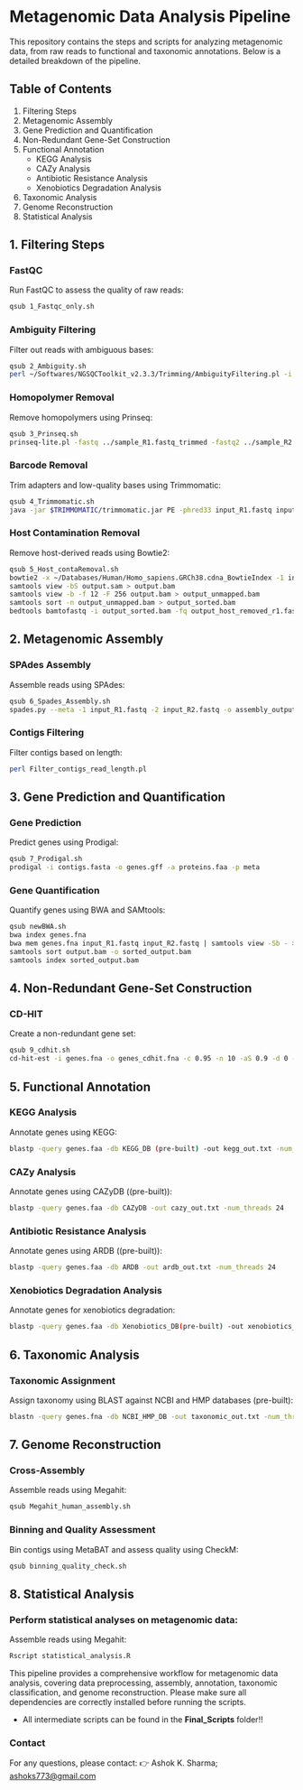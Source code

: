 # Metagenomic Data Analysis Pipeline

This repository contains the steps and scripts for analyzing metagenomic data, from raw reads to functional and taxonomic annotations. Below is a detailed breakdown of the pipeline.

## Table of Contents
1. Filtering Steps  
2. Metagenomic Assembly  
3. Gene Prediction and Quantification  
4. Non-Redundant Gene-Set Construction  
5. Functional Annotation  
   - KEGG Analysis  
   - CAZy Analysis  
   - Antibiotic Resistance Analysis  
   - Xenobiotics Degradation Analysis  
6. Taxonomic Analysis  
7. Genome Reconstruction  
8. Statistical Analysis  

## 1. Filtering Steps
### FastQC
Run FastQC to assess the quality of raw reads:
```bash
qsub 1_Fastqc_only.sh
```
### Ambiguity Filtering
Filter out reads with ambiguous bases:
```bash
qsub 2_Ambiguity.sh
perl ~/Softwares/NGSQCToolkit_v2.3.3/Trimming/AmbiguityFiltering.pl -i ../sample_R1.fastq -irev ../sample_R2.fastq -c 1 -t5 -t3
```

### Homopolymer Removal
Remove homopolymers using Prinseq:
```bash
qsub 3_Prinseq.sh
prinseq-lite.pl -fastq ../sample_R1.fastq_trimmed -fastq2 ../sample_R2.fastq_trimmed -custom_params "AAT 10;T 70%;A 15;G 70%;C 15"
```

### Barcode Removal
Trim adapters and low-quality bases using Trimmomatic:
```bash
qsub 4_Trimmomatic.sh
java -jar $TRIMMOMATIC/trimmomatic.jar PE -phred33 input_R1.fastq input_R2.fastq output_R1_P.fq output_R1_U.fq output_R2_P.fq output_R2_U.fq ILLUMINACLIP:$TRIMMOMATIC/adapters/TruSeq2-PE.fa:2:40:15 LEADING:10 TRAILING:10 SLIDINGWINDOW:10:20 MINLEN:80
```

### Host Contamination Removal
Remove host-derived reads using Bowtie2:
```bash
qsub 5_Host_contaRemoval.sh
bowtie2 -x ~/Databases/Human/Homo_sapiens.GRCh38.cdna_BowtieIndex -1 input_R1.fastq -2 input_R2.fastq -S output.sam
samtools view -bS output.sam > output.bam
samtools view -b -f 12 -F 256 output.bam > output_unmapped.bam
samtools sort -n output_unmapped.bam > output_sorted.bam
bedtools bamtofastq -i output_sorted.bam -fq output_host_removed_r1.fastq -fq2 output_host_removed_r2.fastq
```

## 2. Metagenomic Assembly
### SPAdes Assembly
Assemble reads using SPAdes:
```bash
qsub 6_Spades_Assembly.sh
spades.py --meta -1 input_R1.fastq -2 input_R2.fastq -o assembly_output
```
### Contigs Filtering
Filter contigs based on length:
```bash
perl Filter_contigs_read_length.pl
```

## 3. Gene Prediction and Quantification
### Gene Prediction
Predict genes using Prodigal:
```bash
qsub 7_Prodigal.sh
prodigal -i contigs.fasta -o genes.gff -a proteins.faa -p meta
```
### Gene Quantification
Quantify genes using BWA and SAMtools:
```bash
qsub newBWA.sh
bwa index genes.fna
bwa mem genes.fna input_R1.fastq input_R2.fastq | samtools view -Sb - > output.bam
samtools sort output.bam -o sorted_output.bam
samtools index sorted_output.bam
```

## 4. Non-Redundant Gene-Set Construction
### CD-HIT
Create a non-redundant gene set:
```bash
qsub 9_cdhit.sh
cd-hit-est -i genes.fna -o genes_cdhit.fna -c 0.95 -n 10 -aS 0.9 -d 0 -T 48 -M 60000
```

## 5. Functional Annotation
### KEGG Analysis
Annotate genes using KEGG:
```bash
blastp -query genes.faa -db KEGG_DB (pre-built) -out kegg_out.txt -num_threads 24
```
### CAZy Analysis
Annotate genes using CAZyDB ((pre-built)):
```bash
blastp -query genes.faa -db CAZyDB -out cazy_out.txt -num_threads 24
```
### Antibiotic Resistance Analysis
Annotate genes using ARDB ((pre-built)):
```bash
blastp -query genes.faa -db ARDB -out ardb_out.txt -num_threads 24
```
### Xenobiotics Degradation Analysis
Annotate genes for xenobiotics degradation:
```bash
blastp -query genes.faa -db Xenobiotics_DB(pre-built) -out xenobiotics_out.txt -num_threads 24
```

## 6. Taxonomic Analysis
### Taxonomic Assignment
Assign taxonomy using BLAST against NCBI and HMP databases (pre-built):
```bash
blastn -query genes.fna -db NCBI_HMP_DB -out taxonomic_out.txt -num_threads 50
```

## 7. Genome Reconstruction
### Cross-Assembly
Assemble reads using Megahit:
```bash
qsub Megahit_human_assembly.sh
```
### Binning and Quality Assessment
Bin contigs using MetaBAT and assess quality using CheckM:
```bash
qsub binning_quality_check.sh
```

## 8. Statistical Analysis
### Perform statistical analyses on metagenomic data:
Assemble reads using Megahit:
```bash
Rscript statistical_analysis.R
```
This pipeline provides a comprehensive workflow for metagenomic data analysis, covering data preprocessing, assembly, annotation, taxonomic classification, and genome reconstruction. Please make sure all dependencies are correctly installed before running the scripts. 
- All intermediate scripts can be found in the **Final_Scripts** folder!!

### Contact
For any questions, please contact: 👉 Ashok K. Sharma; ashoks773@gmail.com
